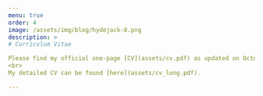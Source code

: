 ```yaml
---
menu: true
order: 4
image: /assets/img/blog/hydejack-8.png
description: >
# Curriculum Vitae

Please find my official one-page [CV](assets/cv.pdf) as updated on October 16, 2018. 
<br>
My detailed CV can be found [here](assets/cv_long.pdf).

---
```





